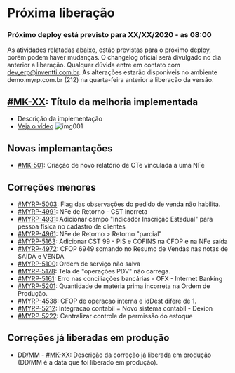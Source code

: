 # Próxima liberação

### Próximo deploy está previsto para XX/XX/2020 - as 08:00
As atividades relatadas abaixo, estão previstas para o próximo deploy, porém podem haver mudanças. O changelog oficial será divulgado no dia anterior a liberação. Qualquer dúvida entre em contato com dev_erp@inventti.com.br.
As alterações estarão disponíveis no ambiente demo.myrp.com.br (212) na quarta-feira anterior a liberação da versão.

## [#MK-XX](https://devmyrp.atlassian.net/browse/MK-XX): Título da melhoria implementada
* Descrição da implementação
* [Veja o vídeo](http://recordit.co/2MyFCjFpdq)
![img001](https://i.imgur.com/XXXX.png)

## Novas implemantações
* [#MK-501](https://devmyrp.atlassian.net/browse/MK-501): Criação de novo relatório de CTe vinculada a uma NFe

## Correções menores
* [#MYRP-5003](https://devmyrp.atlassian.net/browse/MYRP-5003): Flag das observações do pedido de venda não habilita.
* [#MYRP-4991](https://devmyrp.atlassian.net/browse/MYRP-4991): NFe de Retorno - CST inorreta
* [#MYRP-4931](https://devmyrp.atlassian.net/browse/MYRP-4931): Adicionar campo "Indicador Inscrição Estadual" para pessoa física no cadastro de clientes
* [#MYRP-4961](https://devmyrp.atlassian.net/browse/MYRP-4961): NFe de Retorno > Retorno "parcial"
* [#MYRP-5163](https://devmyrp.atlassian.net/browse/MYRP-5163): Adicionar CST 99 - PIS e COFINS na CFOP e na NFe saída
* [#MYRP-4972](https://devmyrp.atlassian.net/browse/MYRP-4972): CFOP 6949 somando no Resumo de Vendas nas notas de SAÍDA e VENDA
* [#MYRP-5100](https://devmyrp.atlassian.net/browse/MYRP-5100): Ordem de serviço não salva
* [#MYRP-5178](https://devmyrp.atlassian.net/browse/MYRP-5178): Tela de "operações PDV" não carrega.
* [#MYRP-5161](https://devmyrp.atlassian.net/browse/MYRP-5161): Erro nas conciliações bancárias - OFX - Internet Banking
* [#MYRP-5201](https://devmyrp.atlassian.net/browse/MYRP-5201): Quantidade de matéria prima incorreta na Ordem de Produção.
* [#MYRP-4538](https://devmyrp.atlassian.net/browse/MYRP-4538): CFOP de operacao interna e idDest difere de 1.
* [#MYRP-5212](https://devmyrp.atlassian.net/browse/MYRP-5212): Integracao contabil = Novo sistema contabil - Dexion
* [#MYRP-5222](https://devmyrp.atlassian.net/browse/MYRP-5222): Centralizar controle de permissão do estoque

## Correções já liberadas em produção
* DD/MM - [#MK-XX](https://devmyrp.atlassian.net/browse/MK-XX): Descrição da correção já liberada em produção (DD/MM é a data que foi liberado em produção).

